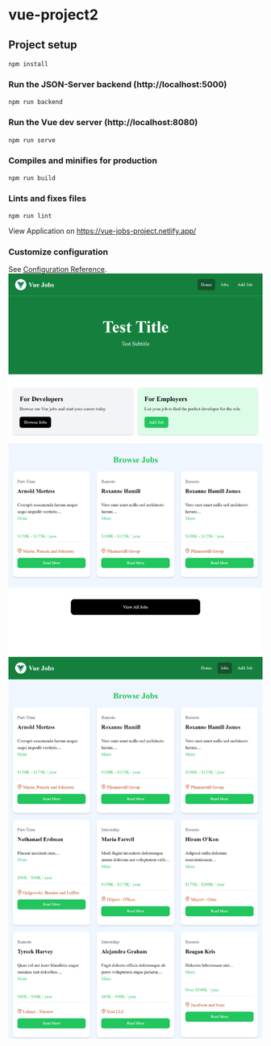 # vue-project2

## Project setup
```
npm install
```
### Run the JSON-Server backend (http://localhost:5000)
```
npm run backend
```

### Run the Vue dev server (http://localhost:8080)
```
npm run serve
```

### Compiles and minifies for production
```
npm run build
```

### Lints and fixes files
```
npm run lint
```
View Application on https://vue-jobs-project.netlify.app/

### Customize configuration
See [Configuration Reference](https://cli.vuejs.org/config/).
![alt text](<localhost_8080_(Surface Pro 7).png>) ![alt text](<localhost_8080_(Surface Pro 7) (1).png>)